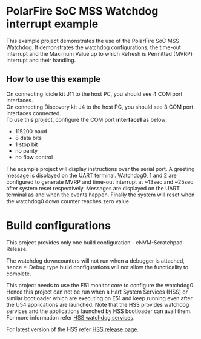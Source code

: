 # PolarFire SoC MSS Watchdog interrupt example
This example project demonstrates the use of the PolarFire SoC MSS Watchdog. It 
demonstrates the watchdog configurations, the time-out interrupt and the Maximum 
Value up to which Refresh is Permitted (MVRP) interrupt and their handling.

## How to use this example
On connecting Icicle kit J11 to the host PC, you should see 4 COM port interfaces.  
On connecting Discovery kit J4 to the host PC, you should see 3 COM port interfaces connected.  
To use this project, configure the COM port **interface1** as below:
 - 115200 baud
 - 8 data bits
 - 1 stop bit
 - no parity
 - no flow control

The example project will display instructions over the serial port. A greeting
message is displayed on the UART terminal. Watchdog0, 1 and 2 are configured to 
generate MVRP and time-out interrupt at ~13sec and ~25sec after system reset 
respectively. Messages are displayed on the UART terminal as and when the events
happen. Finally the system will reset when the watchdog0 down counter reaches
zero value.

# Build configurations
This project provides only one build configuration - eNVM-Scratchpad-Release.

The watchdog downcounters will not run when a debugger is attached, hence \*-Debug type
build configurations will not allow the functioality to complete.

This project needs to use the E51 monitor core to configure the watchdog0.
Hence this project can not be run when a Hart System Services (HSS) or similar
bootloader which are executing on E51 and keep running even after the U54 applications are launched. Note that the HSS provides watchdog services and the applications launched by HSS bootloader
can avail them. For more information refer [HSS watchdog services](	https://mi-v-ecosystem.github.io/redirects/watchdog-service_watchdog-service).

For latest version of the HSS refer [HSS release page](https://mi-v-ecosystem.github.io/redirects/repo-hart-software-services).